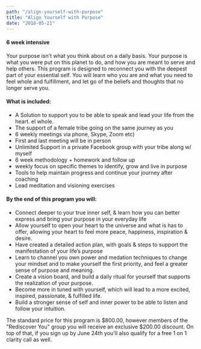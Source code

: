 ```yaml
---
path: "/align-yourself-with-purpose"
title: "Align Yourself with Purpose"
date: "2018-05-21"
---
```


#### 6 week intensive

Your purpose isn't what you think about on a daily basis.
Your purpose is what you were put on this planet to do, and how you are meant to serve and help others. 
This program is designed to reconnect you with the deepest part
of your essential self. You will learn who you are and what
you need to feel whole and fulfillment, and let go of the beliefs
and thoughts that no longer serve you.



#### What is included:

- A Solution to support you to be able to speak and lead your life from the heart. el whole.
- The support of a female tribe going on the same journey as you
- 6 weekly meetings via phone, Skype, Zoom etc)
- First and last meeting will be in person
- Unlimited Support in a private Facebook group with your tribe along w/ myself
- 6 week methodology + homework and follow up
- weekly focus on specific themes to identify, grow and live in purpose
- Tools to help maintain progress and continue your journey after coaching
- Lead meditation and visioning exercises 



#### By the end of this program you will:

- Connect deeper to your true inner self, & learn how you can better express and bring your purpose in your everyday life
- Allow yourself to open your heart to the universe and what is has to offer, allowing your heart to feel more peace, happiness, inspiration & desire.
- Have created a detailed action plan, with goals & steps to support the manifestation of your life’s purpose
- Learn to channel you own power and medation techniques to change your mindset and to make yourself the first priority, and feel a greater sense of purpose and meaning.
- Create a vision board, and build a daily ritual for yourself that supports the realization of your purpose.
- Become more in tuned with yourself, which will lead to a more excited, inspired, passionate, & fulfilled life.
- Build a stronger sense of self and inner power to be able to listen and follow your intuition.

The standard price for this program is $800.00, however members of the "Rediscover You" group you will receive an exclusive $200.00 discount. 
On top of that, if you sign up by June 24th you'll also qualify for a free 1 on 1 clarity call as well.
